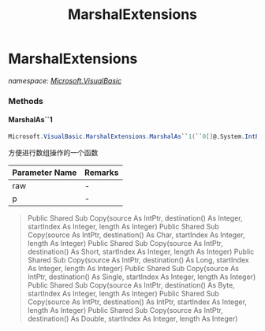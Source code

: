 ﻿---
title: MarshalExtensions
---

# MarshalExtensions
_namespace: [Microsoft.VisualBasic](N-Microsoft.VisualBasic.html)_





### Methods

#### MarshalAs``1
```csharp
Microsoft.VisualBasic.MarshalExtensions.MarshalAs``1(``0[]@,System.IntPtr)
```
方便进行数组操作的一个函数

|Parameter Name|Remarks|
|--------------|-------|
|raw|-|
|p|-|

> 
>  Public Shared Sub Copy(source As IntPtr, destination() As Integer, startIndex As Integer, length As Integer)
>  Public Shared Sub Copy(source As IntPtr, destination() As Char, startIndex As Integer, length As Integer)
>  Public Shared Sub Copy(source As IntPtr, destination() As Short, startIndex As Integer, length As Integer)
>  Public Shared Sub Copy(source As IntPtr, destination() As Long, startIndex As Integer, length As Integer)
>  Public Shared Sub Copy(source As IntPtr, destination() As Single, startIndex As Integer, length As Integer)
>  Public Shared Sub Copy(source As IntPtr, destination() As Byte, startIndex As Integer, length As Integer)
>  Public Shared Sub Copy(source As IntPtr, destination() As IntPtr, startIndex As Integer, length As Integer)
>  Public Shared Sub Copy(source As IntPtr, destination() As Double, startIndex As Integer, length As Integer)
>  


